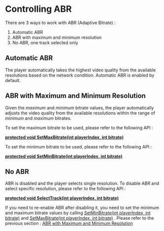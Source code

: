 # Controlling ABR

There are 3 ways to work with ABR (Adaptive Bitrate) : 
1. Automatic ABR
2. ABR with maximum and minimum resolution
3. No ABR, one track selected only

## Automatic ABR
The player automatically takes the highest video quality from the available resolutions based on the network condition. Automatic ABR is enabled by default.

## ABR with Maximum and Minimum Resolution
Given the *maximum* and *minimum* bitrate values, the player automatically adjusts the video quality from the available resolutions within the range of *minimum* and *maximum* bitrates.

To set the maximum bitrate to be used, please refer to the following API : 

[**protected void SetMaxBitrate(int playerIndex, int bitrate)**](./hisplayer-api.md#protected-void-setmaxbitrateint-playerindex-int-bitrate)

To set the minimum bitrate to be used, please refer to the following API : 

[**protected void SetMinBitrate(int playerIndex, int bitrate)**](./hisplayer-api.md#protected-void-setminbitrateint-playerindex-int-bitrate)

## No ABR
ABR is disabled and the player selects single resolution. To disable ABR and select specific resolution, please refer to the following API : 

[**protected void SelectTrack(int playerIndex, int bitrate)**](./hisplayer-api.md#protected-void-selecttrackint-playerindex-int-bitrate)

If you need to re-enable ABR after disabling it, you need to set the minimum and maximum bitrate values by calling [SetMinBitrate(int playerIndex, int bitrate)](./hisplayer-api.md#protected-void-setminbitrateint-playerindex-int-bitrate) and [SetMaxBitrate(int playerIndex, int bitrate)](./hisplayer-api.md#protected-void-setmaxbitrateint-playerindex-int-bitrate) . 
Please refer to the previous section :  [ABR with Maximum and Minimum Resolution](controlling-abr.md#abr-with-maximum-and-minimum-resolution)
